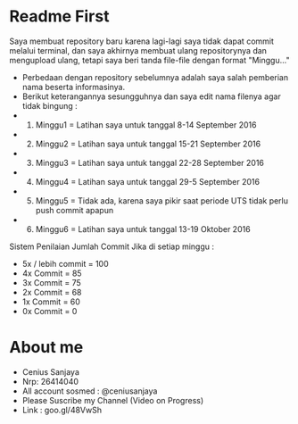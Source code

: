 # Readme First
Saya membuat repository baru karena lagi-lagi saya tidak dapat commit melalui terminal, dan saya akhirnya membuat ulang repositorynya dan mengupload ulang, tetapi saya beri tanda file-file dengan format "Minggu..."

- Perbedaan dengan repository sebelumnya adalah saya salah pemberian nama beserta informasinya.
- Berikut keterangannya sesungguhnya dan saya edit nama filenya agar tidak bingung :
- 1. Minggu1 = Latihan saya untuk tanggal 8-14 September 2016
- 2. Minggu2 = Latihan saya untuk tanggal 15-21 September 2016
- 3. Minggu3 = Latihan saya untuk tanggal 22-28 September 2016
- 4. Minggu4 = Latihan saya untuk tanggal 29-5 September 2016
- 5. Minggu5 = Tidak ada, karena saya pikir saat periode UTS tidak perlu push commit apapun
- 6. Minggu6 = Latihan saya untuk tanggal 13-19 Oktober 2016


Sistem Penilaian Jumlah Commit
Jika di setiap minggu :
 - 5x / lebih commit	= 100
 - 4x Commit = 85
 - 3x Commit = 75
 - 2x Commit = 68
 - 1x Commit	= 60
 - 0x Commit	= 0

# About me
- Cenius Sanjaya 
- Nrp: 26414040
- All account sosmed : @ceniusanjaya
- Please Suscribe my Channel (Video on Progress)
- Link : goo.gl/48VwSh
